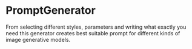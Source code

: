 # PromptGenerator
From selecting different styles, parameters and writing what exactly you need this generator creates best suitable prompt for different kinds of image generative models.
